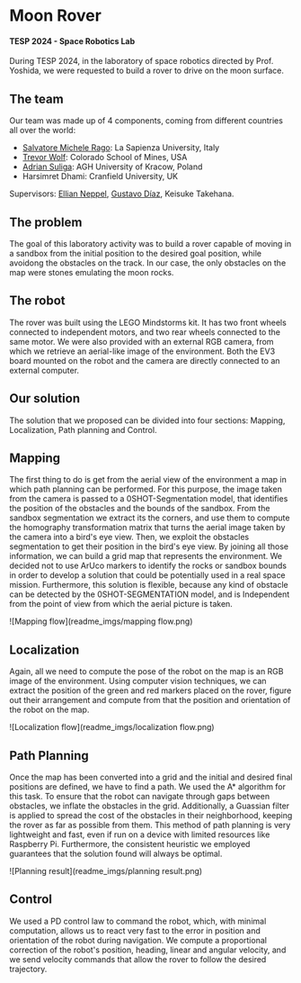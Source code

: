# Moon Rover
#### TESP 2024 - Space Robotics Lab

During TESP 2024, in the laboratory of space robotics directed by Prof. Yoshida, we were requested to build a rover to drive on the moon surface.

## The team
Our team was made up of 4 components, coming from different countries all over the world:
 - [Salvatore Michele Rago](https://github.com/salvatore373): La Sapienza University, Italy
 - [Trevor Wolf](https://github.com/wolfpaw682): Colorado School of Mines, USA
 - [Adrian Suliga](https://github.com/AdrianSuliga): AGH University of Kracow, Poland
 - Harsimret Dhami: Cranfield University, UK 

Supervisors: [Ellian Neppel](https://www.linkedin.com/in/elian-neppel/), [Gustavo Díaz](https://www.linkedin.com/in/gustavo-diaz-space-robotics/), Keisuke Takehana.

## The problem
The goal of this laboratory activity was to build a rover capable of moving in a sandbox from the initial position to the desired goal position, while avoidong the obstacles on the track. In our case, the only obstacles on the map were stones emulating the moon rocks.

## The robot
The rover was built using the LEGO Mindstorms kit. It has two front wheels connected to independent motors, and two rear wheels connected to the same motor.
We were also provided with an external RGB camera, from which we retrieve an aerial-like image of the environment.
Both the EV3 board mounted on the robot and the camera are directly connected to an external computer.

## Our solution
The solution that we proposed can be divided into four sections: Mapping, Localization, Path planning and Control.

## Mapping
The first thing to do is get from the aerial view of the environment a map in which path planning can be performed. For this purpose, the image taken from the camera is passed to a 0SHOT-Segmentation model, that identifies the position of the obstacles and the bounds of the sandbox. From the sandbox segmentation we extract its the corners, and use them to compute the homography transformation matrix that turns the aerial image taken by the camera into a bird's eye view. Then, we exploit the obstacles segmentation to get their position in the bird's eye view. By joining all those information, we can build a grid map that represents the environment.
We decided not to use ArUco markers to identify the rocks or sandbox bounds in order to develop a solution that could be potentially used in a real space mission. Furthermore, this solution is flexible, because any kind of obstacle can be detected by the 0SHOT-SEGMENTATION model, and is Independent from the point of view from which the aerial picture is taken.

![Mapping flow](readme_imgs/mapping flow.png)

## Localization 
Again, all we need to compute the pose of the robot on the map is an RGB image of the environment. Using computer vision techniques, we can extract the position of the green and red markers placed on the rover, figure out their arrangement and compute from that the position and orientation of the robot on the map.

![Localization flow](readme_imgs/localization flow.png)

## Path Planning
Once the map has been converted into a grid and the initial and desired final positions are defined, we have to find a path. We used the A* algorithm for this task. To ensure that the robot can navigate through gaps between obstacles, we inflate the obstacles in the grid. Additionally, a Guassian filter is applied to spread the cost of the obstacles in their neighborhood, keeping the rover as far as possible from them.
This method of path planning is very lightweight and fast, even if run on a device with limited resources like Raspberry Pi. Furthermore, the consistent heuristic we employed guarantees that the solution found will always be optimal.

![Planning result](readme_imgs/planning result.png)

## Control
We used a PD control law to command the robot, which, with minimal computation, allows us to react very fast to the error in position and orientation of the robot during navigation. We compute a proportional correction of the robot's position, heading, linear and angular velocity, and we send velocity commands that allow the rover to follow the desired trajectory.

